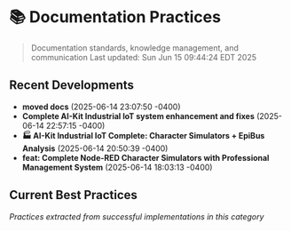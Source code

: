 # 📚 Documentation Practices

> Documentation standards, knowledge management, and communication
> Last updated: Sun Jun 15 09:44:24 EDT 2025

## Recent Developments

- **moved docs** (2025-06-14 23:07:50 -0400)
- **Complete AI-Kit Industrial IoT system enhancement and fixes** (2025-06-14 22:57:15 -0400)
- **🏭 AI-Kit Industrial IoT Complete: Character Simulators + EpiBus Analysis** (2025-06-14 20:50:39 -0400)
- **feat: Complete Node-RED Character Simulators with Professional Management System** (2025-06-14 18:03:13 -0400)
## Current Best Practices

*Practices extracted from successful implementations in this category*
